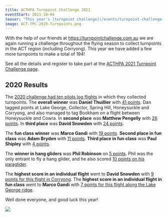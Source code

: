 ```yaml
---
title: ACTHPA Turnpoint Challenge 2021
eventStart: 2021-10-04
teaser: "This year's [turnpoint challenge](/events/turnpoint-challenge-2021) will run from 1 November 2021 until 31 August 2022."
image: ACT-TPC-2020-Turnpoints.png
---
```

With the help of our friends at https://turnpointchallenge.com.au we are again running a challenge throughout the flying season to collect turnpoints in the ACT region (including Corryong).
This year we have added a few more turnpoints to make a total of 194!

See all the details and register to take part at the [ACTHPA 2021 Turnpoint Challenge page](https://www.turnpointchallenge.com.au/challenge-acthpa2021?chl=13).

## 2020 Results

The [2020 challenge had ten pilots log flights](https://www.turnpointchallenge.com.au/results?chl=8) in which they collected turnpoints.
The **overall winner** was **Daniel Thuillier** with [41 points](https://map.turnpointchallenge.com.au/index.html?safano=80105&catid=2&typeid=1&compid=8).
Dan tagged points at Lake George, Collector, Spring Hill, Honeysuckle and Corryong, and also managed to tag Bookham on a flight between Honeysuckle and Cowra.
In **second place** was **Matthew Pengelly** with [26 points](https://map.turnpointchallenge.com.au/index.html?safano=229075&catid=2&typeid=1&compid=8).
In **third place** was **David Snowden** with [24 points](https://map.turnpointchallenge.com.au/index.html?safano=86033&catid=4&typeid=1&compid=8).

The **fun class winner** was **Marco Gandi** with [19 points](https://map.turnpointchallenge.com.au/index.html?safano=80246&catid=1&typeid=1&compid=8).
**Second place in fun class** was **Adam Bryden** with [11 points](https://map.turnpointchallenge.com.au/index.html?safano=301606687&catid=1&typeid=1&compid=8).
**Third place in fun class** was **Paul Shipley** with [4 points](https://map.turnpointchallenge.com.au/index.html?safano=229603&catid=1&typeid=1&compid=8).

The **winner in hang gliders** was **Phil Robinson** on [5 points](https://map.turnpointchallenge.com.au/index.html?safano=22784&catid=4&typeid=2&compid=8).
Phil was the only entrant to fly a hang glider, and he also scored [10 points on his paraglider](https://map.turnpointchallenge.com.au/index.html?safano=22784&catid=4&typeid=1&compid=8).

The **highest score in an individual flight** went to **David Snowden** with [9 points for this flight in Corryong](https://map.turnpointchallenge.com.au/index.html?fid=9558333b-8fa8-4293-9e21-dd616cc235cb-8).
The **highest score in an individual flight in fun class** went to **Marco Gandi** with [7 points for this flight along the Lake George ridge](https://map.turnpointchallenge.com.au/index.html?fid=31b9ddec-f5d1-4132-8445-6d2c4d7b59b7-8).

Well done everyone, and good luck this year!

![](/images/ACT-TPC-2020-Turnpoints.png)



